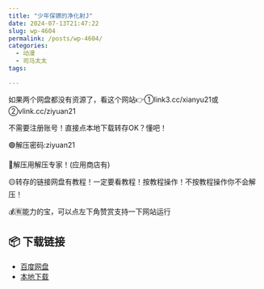 ```yaml
---
title: "少年保镳的净化射J"
date: 2024-07-13T21:47:22
slug: wp-4604
permalink: /posts/wp-4604/
categories:
  - 动漫
  - 司马太太
tags:

---
```


如果两个网盘都没有资源了，看这个网站👉①link3.cc/xianyu21或②vlink.cc/ziyuan21

不需要注册账号！直接点本地下载转存OK？懂吧！

🟢解压密码:ziyuan21

🔵解压用解压专家！(应用商店有)

🟡转存的链接网盘有教程！一定要看教程！按教程操作！不按教程操作你不会解压！

💰🈶能力的宝，可以点左下角赞赏支持一下网站运行

## 📦 下载链接
- [百度网盘](https://blziyuan21.com/pay-download/4604?key=7ba4bdf8fa&down_id=0)
- [本地下载](https://blziyuan21.com/pay-download/4604?key=7ba4bdf8fa&down_id=1)

